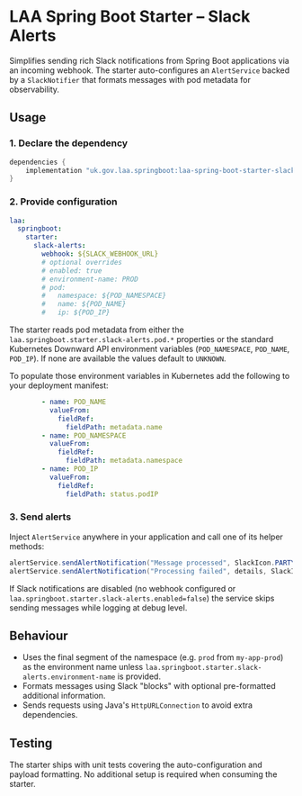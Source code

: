 # LAA Spring Boot Starter – Slack Alerts

Simplifies sending rich Slack notifications from Spring Boot applications via an incoming webhook. The starter auto-configures an `AlertService` backed by a `SlackNotifier` that formats messages with pod metadata for observability.

## Usage

### 1. Declare the dependency

```groovy
dependencies {
    implementation "uk.gov.laa.springboot:laa-spring-boot-starter-slack-alerts"
}
```

### 2. Provide configuration

```yaml
laa:
  springboot:
    starter:
      slack-alerts:
        webhook: ${SLACK_WEBHOOK_URL}
        # optional overrides
        # enabled: true
        # environment-name: PROD
        # pod:
        #   namespace: ${POD_NAMESPACE}
        #   name: ${POD_NAME}
        #   ip: ${POD_IP}
```

The starter reads pod metadata from either the `laa.springboot.starter.slack-alerts.pod.*` properties or the standard Kubernetes
Downward API environment variables (`POD_NAMESPACE`, `POD_NAME`, `POD_IP`). If none are available the
values default to `UNKNOWN`.

To populate those environment variables in Kubernetes add the following to your deployment manifest:

```yaml
        - name: POD_NAME
          valueFrom:
            fieldRef:
              fieldPath: metadata.name
        - name: POD_NAMESPACE
          valueFrom:
            fieldRef:
              fieldPath: metadata.namespace
        - name: POD_IP
          valueFrom:
            fieldRef:
              fieldPath: status.podIP
```

### 3. Send alerts

Inject `AlertService` anywhere in your application and call one of its helper methods:

```java
alertService.sendAlertNotification("Message processed", SlackIcon.PARTY);
alertService.sendAlertNotification("Processing failed", details, SlackIcon.ERROR);
```

If Slack notifications are disabled (no webhook configured or `laa.springboot.starter.slack-alerts.enabled=false`) the service
skips sending messages while logging at debug level.

## Behaviour

- Uses the final segment of the namespace (e.g. `prod` from `my-app-prod`) as the environment name unless
  `laa.springboot.starter.slack-alerts.environment-name` is provided.
- Formats messages using Slack "blocks" with optional pre-formatted additional information.
- Sends requests using Java's `HttpURLConnection` to avoid extra dependencies.

## Testing

The starter ships with unit tests covering the auto-configuration and payload formatting. No additional
setup is required when consuming the starter.
